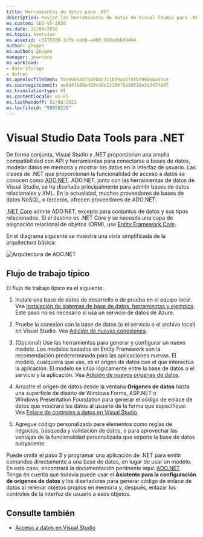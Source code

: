 ```yaml
---
title: Herramientas de datos para .NET
description: Revise las herramientas de datos de Visual Studio para .NET, que proporcionan compatibilidad con API y herramientas para conectarse a bases de datos, modelar datos en memoria y mostrar datos en la interfaz de usuario.
ms.custom: SEO-VS-2020
ms.date: 11/04/2016
ms.topic: overview
ms.assetid: c3175080-1dfb-4ab8-a460-92dadbb844b4
author: ghogen
ms.author: ghogen
manager: jmartens
ms.workload:
- data-storage
- dotnet
ms.openlocfilehash: f0a9609a578deb0c7c1b39a43f45b796b66a55ce
ms.sourcegitcommit: ae6d47b09a439cd0e13180f5e89510e3e347fd47
ms.translationtype: HT
ms.contentlocale: es-ES
ms.lasthandoff: 02/08/2021
ms.locfileid: "99858220"
---
```

# <a name="visual-studio-data-tools-for-net"></a>Visual Studio Data Tools para .NET

De forma conjunta, Visual Studio y .NET proporcionan una amplia compatibilidad con API y herramientas para conectarse a bases de datos, modelar datos en memoria y mostrar los datos en la interfaz de usuario. Las clases de .NET que proporcionan la funcionalidad de acceso a datos se conocen como [ADO.NET](/dotnet/framework/data/adonet/index). ADO.NET, junto con las herramientas de datos de Visual Studio, se ha diseñado principalmente para admitir bases de datos relacionales y XML. En la actualidad, muchos proveedores de bases de datos NoSQL, o terceros, ofrecen proveedores de ADO.NET.

[.NET Core](/dotnet/core/) admite ADO.NET, excepto para conjuntos de datos y sus tipos relacionados. Si el destino es .NET Core y se necesita una capa de asignación relacional de objetos (ORM), use [Entity Framework Core](/ef/core/).

En el diagrama siguiente se muestra una vista simplificada de la arquitectura básica:

![Arquitectura de ADO.NET](../data-tools/media/raddata-ado-net-architecture-diagram.png)

## <a name="typical-workflow"></a>Flujo de trabajo típico

El flujo de trabajo típico es el siguiente:

1. Instale una base de datos de desarrollo o de prueba en el equipo local. Vea [Instalación de sistemas de base de datos, herramientas y ejemplos](../data-tools/installing-database-systems-tools-and-samples.md). Este paso no es necesario si usa un servicio de datos de Azure.

2. Pruebe la conexión con la base de datos (o el servicio o el archivo local) en Visual Studio. Vea [Adición de nuevas conexiones](../data-tools/add-new-connections.md).

3. (Opcional) Use las herramientas para generar y configurar un nuevo modelo. Los modelos basados en Entity Framework son la recomendación predeterminada para las aplicaciones nuevas. El modelo, cualquiera que use, es el origen de datos con el que interactúa la aplicación. El modelo se sitúa lógicamente entre la base de datos o el servicio y la aplicación. Vea [Adición de nuevos orígenes de datos](../data-tools/add-new-data-sources.md).

4. Arrastre el origen de datos desde la ventana **Orígenes de datos** hasta una superficie de diseño de Windows Forms, ASP.NET o Windows Presentation Foundation para generar el código de enlace de datos que mostrará los datos al usuario de la forma que especifique. Vea [Enlace de controles a datos en Visual Studio](../data-tools/bind-controls-to-data-in-visual-studio.md).

5. Agregue código personalizado para elementos como reglas de negocios, búsqueda y validación de datos, o para aprovechar las ventajas de la funcionalidad personalizada que expone la base de datos subyacente.

Puede omitir el paso 3 y programar una aplicación de .NET para emitir comandos directamente a una base de datos, en lugar de usar un modelo. En este caso, encontrará la documentación pertinente aquí: [ADO.NET](/dotnet/framework/data/adonet/index). Tenga en cuenta que todavía puede usar el **Asistente para la configuración de orígenes de datos** y los diseñadores para generar código de enlace de datos al rellenar objetos propios en memoria y, después, enlazar los controles de la interfaz de usuario a esos objetos.

## <a name="see-also"></a>Consulte también

- [Acceso a datos en Visual Studio](../data-tools/accessing-data-in-visual-studio.md)
